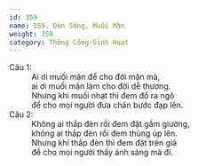 ```yaml
---
id: 359
name: 359. Đèn Sáng, Muối Mặn
weight: 359
category: Thông Công-Sinh Hoạt
---
```

<dl><dt>Câu 1:</dt><dd data-verse="1">Ai ơi muối mặn để cho đời mặn mà, <br/>ai ơi muối mặn làm cho đời dễ thương. <br/>Nhưng khi muối nhạt thì đem đổ ra ngõ <br/>để cho mọi người đưa chân bước đạp lên. </dd><dt>Câu 2:</dt><dd data-verse="2">Không ai thắp đèn rồi đem đặt gầm giường, <br/>không ai thắp đèn rồi đem thùng úp lên. <br/>Nhưng khi thắp đèn thì đem đặt trên giá <br/>để cho mọi người thấy ánh sáng mà đi. </dd></dl>
